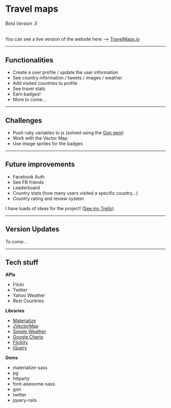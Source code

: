 # Travel maps
###### Beta Version .5

You can see a live version of the website here --> [TravelMaps.io](http://www.travelmaps.io)

***
## Functionalities

- Create a user profile / update the user information
- See country information / tweets / images / weather
- Add visited countries to profile
- See travel stats
- Earn badges!
- More to come...

***
## Challenges

- Push ruby variables to js (solved using the [Gon gem](https://github.com/gazay/gon))
- Work with the Vector Map 
- Use image sprites for the badges

***
## Future improvements

- Facebook Auth
- See FB friends
- Leaderboard
- Country stats (how many users visited a specific country...)
- Country rating and review system

I have loads of ideas for the project! ([See my Trello](https://trello.com/b/2IODzoFf/travel-maps-app))

***
## Version Updates

_To come..._

***
## Tech stuff

**APIs**
- Flickr
- Twitter
- Yahoo Weather
- Rest Countries
 
**Libraries**
- [Materialize](http://materializecss.com)
- [JVectorMap](http://jvectormap.com)
- [Simple Weather](http://simpleweatherjs.com)
- [Google Charts](https://developers.google.com/chart/)
- [Flickity](http://flickity.metafizzy.co)
- [jQuery](http://jquery.com)

**Gems**
- materialize-sass
- pg
- httparty
- font-awesome-sass
- gon
- twitter
- jquery-rails


